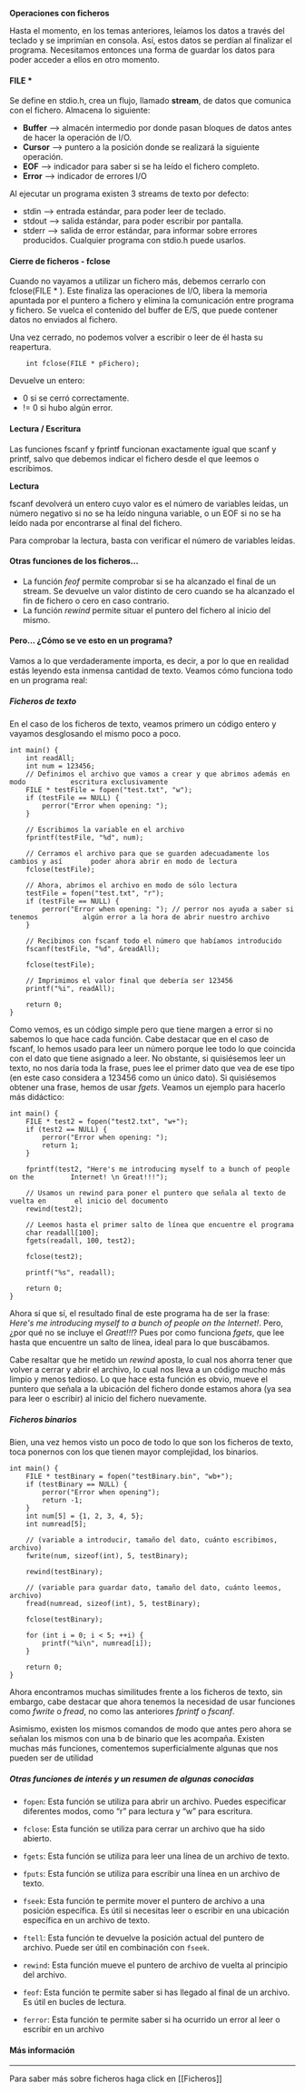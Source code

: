**Operaciones con ficheros**

Hasta el momento, en los temas anteriores, leíamos los datos a través del teclado y se imprimían en consola. Así, estos datos se perdían al finalizar el programa. Necesitamos entonces una forma de guardar los datos para poder acceder a ellos en otro momento. 

#### FILE *

Se define en stdio.h, crea un flujo, llamado **stream**, de datos que comunica con el fichero. Almacena lo siguiente:
- **Buffer** --> almacén intermedio por donde pasan bloques de datos antes de hacer la operación de I/O.
- **Cursor** --> puntero a la posición donde se realizará la siguiente operación.
- **EOF** --> indicador para saber si se ha leído el fichero completo.
- **Error** --> indicador de errores I/O

Al ejecutar un programa existen 3 streams de texto por defecto:
- stdin --> entrada estándar, para poder leer de teclado.
- stdout --> salida estándar, para poder escribir por pantalla. 
- stderr --> salida de error estándar, para informar sobre errores producidos. 
Cualquier programa con stdio.h puede usarlos. 

#### Cierre de ficheros - fclose

Cuando no vayamos a utilizar un fichero más, debemos cerrarlo con fclose(FILE * ). Este finaliza las operaciones de I/O, libera la memoria apuntada por el puntero a fichero y elimina la comunicación entre programa y fichero. Se vuelca el contenido del buffer de E/S, que puede contener datos no enviados al fichero. 

Una vez cerrado, no podemos volver a escribir o leer de él hasta su reapertura. 

```
	int fclose(FILE * pFichero);
```

Devuelve un entero: 
- 0 si se cerró correctamente.
- != 0 si hubo algún error.

#### Lectura / Escritura

Las funciones fscanf y fprintf funcionan exactamente igual que scanf y printf, salvo que debemos indicar el fichero desde el que leemos o escribimos. 

**Lectura**

fscanf devolverá un entero cuyo valor es el número de variables leídas, un número negativo si no se ha leído ninguna variable, o un EOF si no se ha leído nada por encontrarse al final del fichero. 

Para comprobar la lectura, basta con verificar el número de variables leídas.

#### Otras funciones de los ficheros...

- La función *feof* permite comprobar si se ha alcanzado el final de un stream. Se devuelve un valor distinto de cero cuando se ha alcanzado el fin de fichero o cero en caso contrario.
- La función *rewind* permite situar el puntero del fichero al inicio del mismo.

#### Pero... ¿Cómo se ve esto en un programa?

Vamos a lo que verdaderamente importa, es decir, a por lo que en realidad estás leyendo esta inmensa cantidad de texto. Veamos cómo funciona todo en un programa real:

##### Ficheros de texto

En el caso de los ficheros de texto, veamos primero un código entero y vayamos desglosando el mismo poco a poco.

```
int main() {  
    int readAll;  
    int num = 123456;  
    // Definimos el archivo que vamos a crear y que abrimos además en modo           escritura exclusivamente
    FILE * testFile = fopen("test.txt", "w");  
    if (testFile == NULL) {  
        perror("Error when opening: ");  
    }  
  
    // Escribimos la variable en el archivo
    fprintf(testFile, "%d", num);  
  
    // Cerramos el archivo para que se guarden adecuadamente los cambios y así       poder ahora abrir en modo de lectura   
    fclose(testFile);  
  
    // Ahora, abrimos el archivo en modo de sólo lectura  
    testFile = fopen("test.txt", "r");  
    if (testFile == NULL) {  
        perror("Error when opening: "); // perror nos ayuda a saber si tenemos           algún error a la hora de abrir nuestro archivo  
    }  
  
    // Recibimos con fscanf todo el número que habíamos introducido  
    fscanf(testFile, "%d", &readAll);  
  
    fclose(testFile);  

	// Imprimimos el valor final que debería ser 123456
    printf("%i", readAll);  
  
    return 0;  
}
```

Como vemos, es un código simple pero que tiene margen a error si no sabemos lo que hace cada función. Cabe destacar que en el caso de fscanf, lo hemos usado para leer un número porque lee todo lo que coincida con el dato que tiene asignado a leer. No obstante, si quisiésemos leer un texto, no nos daría toda la frase, pues lee el primer dato que vea de ese tipo (en este caso considera a 123456 como un único dato). Si quisiésemos obtener una frase, hemos de usar *fgets*. Veamos un ejemplo para hacerlo más didáctico:

```
int main() {  
    FILE * test2 = fopen("test2.txt", "w+");  
    if (test2 == NULL) {  
        perror("Error when opening: ");  
        return 1;  
    }  
  
    fprintf(test2, "Here's me introducing myself to a bunch of people on the         Internet! \n Great!!!");  

	// Usamos un rewind para poner el puntero que señala al texto de vuelta en       el inicio del documento
    rewind(test2);  

	// Leemos hasta el primer salto de línea que encuentre el programa
    char readall[100];  
    fgets(readall, 100, test2);  
  
    fclose(test2);  
  
    printf("%s", readall);  
  
    return 0;  
}
```

Ahora sí que sí, el resultado final de este programa ha de ser la frase: *Here's me introducing myself to a bunch of people on the Internet!*. Pero, ¿por qué no se incluye el *Great!!!*? Pues por como funciona *fgets*, que lee hasta que encuentre un salto de línea, ideal para lo que buscábamos.

Cabe resaltar que he metido un *rewind* aposta, lo cual nos ahorra tener que volver a cerrar y abrir el archivo, lo cual nos lleva a un código mucho más limpio y menos tedioso. Lo que hace esta función es obvio, mueve el puntero que señala a la ubicación del fichero donde estamos ahora (ya sea para leer o escribir) al inicio del fichero nuevamente.
##### Ficheros binarios

Bien, una vez hemos visto un poco de todo lo que son los ficheros de texto, toca ponernos con los que tienen mayor complejidad, los binarios. 

```
int main() {  
    FILE * testBinary = fopen("testBinary.bin", "wb+");  
    if (testBinary == NULL) {  
        perror("Error when opening");  
        return -1;  
    }  
    int num[5] = {1, 2, 3, 4, 5};  
    int numread[5];  

	// (variable a introducir, tamaño del dato, cuánto escribimos, archivo)
    fwrite(num, sizeof(int), 5, testBinary);  
  
    rewind(testBinary);  

	// (variable para guardar dato, tamaño del dato, cuánto leemos, archivo)
    fread(numread, sizeof(int), 5, testBinary);  
  
    fclose(testBinary);  
  
    for (int i = 0; i < 5; ++i) {  
        printf("%i\n", numread[i]);  
    }  
  
    return 0;  
}
```

Ahora encontramos muchas similitudes frente a los ficheros de texto, sin embargo, cabe destacar que ahora tenemos la necesidad de usar funciones como *fwrite* o *fread*, no como las anteriores *fprintf* o *fscanf*.

Asimismo, existen los mismos comandos de modo que antes pero ahora se señalan los mismos con una b de binario que les acompaña. Existen muchas más funciones, comentemos superficialmente algunas que nos pueden ser de utilidad

##### Otras funciones de interés y un resumen de algunas conocidas

- `fopen`: Esta función se utiliza para abrir un archivo. Puedes especificar diferentes modos, como “r” para lectura y “w” para escritura.
    
- `fclose`: Esta función se utiliza para cerrar un archivo que ha sido abierto.
    
- `fgets`: Esta función se utiliza para leer una línea de un archivo de texto.
    
- `fputs`: Esta función se utiliza para escribir una línea en un archivo de texto.
    
- `fseek`: Esta función te permite mover el puntero de archivo a una posición específica. Es útil si necesitas leer o escribir en una ubicación específica en un archivo de texto.
    
- `ftell`: Esta función te devuelve la posición actual del puntero de archivo. Puede ser útil en combinación con `fseek`.
    
- `rewind`: Esta función mueve el puntero de archivo de vuelta al principio del archivo.
    
- `feof`: Esta función te permite saber si has llegado al final de un archivo. Es útil en bucles de lectura.
    
- `ferror`: Esta función te permite saber si ha ocurrido un error al leer o escribir en un archivo

#### Más información
---
Para saber más sobre ficheros haga click en [[Ficheros]]



